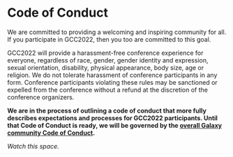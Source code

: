 <slot name="/events/gcc2022/header" />

# Code of Conduct

<p class="lead">We are committed to providing a welcoming and inspiring community for all.  If you participate in GCC2022, then you too are committed to this goal.</p>

GCC2022 will provide a harassment-free conference experience for everyone, regardless of race, gender, gender identity and expression, sexual orientation, disability, physical appearance, body size, age or religion. We do not tolerate harassment of conference participants in any form. Conference participants violating these rules may be sanctioned or expelled from the conference without a refund at the discretion of the conference organizers.

**We are in the process of outlining a code of conduct that more fully describes expectations and processes for GCC2022 participants.  Until that Code of Conduct is ready, we will be governed by the [overall Galaxy community Code of Conduct](/community/coc/).**  

*Watch this space.*
